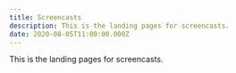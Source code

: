 ```yaml
---
title: Screencasts
description: This is the landing pages for screencasts.
date: 2020-08-05T11:00:00.000Z
---
```


This is the landing pages for screencasts.
